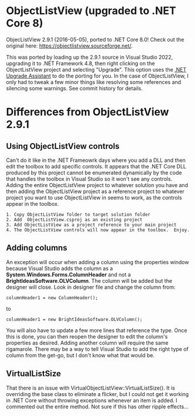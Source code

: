 # ObjectListView (upgraded to .NET Core 8)
ObjecListView 2.9.1 (2016-05-05), ported to .NET Core 8.0!  Check out the original here: https://objectlistview.sourceforge.net/.

This was ported by loading up the 2.9.1 source in Visual Studio 2022, upgrading it to .NET Framework 4.8, then right clicking on the ObjectListView project and selecting "Upgrade".  This option uses the [.NET Upgrade Assistant](https://marketplace.visualstudio.com/items?itemName=ms-dotnettools.upgradeassistant) to do the porting for you.  In the case of ObjectListView, I only had to tweak a few minor things like resolving some references and silencing some warnings.  See commit history for details.

# Differences from ObjectListView 2.9.1

## Using ObjectListView controls
Can't do it like in the .NET Frameowrk days where you add a DLL and then edit the toolbox to add specific controls.  It appears that the .NET Core DLL produced by this project cannot be enumerated dynamically by the code that handles the toolbox in Visual Studio so it won't see any controls.  Adding the entire ObjectListView project to whatever solution you have and then adding the ObjectListView project as a reference project to whatever project you want to use ObjectListView in seems to work, as the controls appear in the toolbox.
	
	1. Copy ObjectListView folder to target solution folder
	2. Add  ObjectListView.csproj as an existing project
	3. Add ObjectListView as a project reference to your main project
	4. The ObjectListView controls will now appear in the toolbox.  Enjoy.

## Adding columns
An exception will occur when adding a column using the properties window because Visual Studio adds the column as a **System.Windows.Forms.ColumnHeader** and not a **BrightIdeasSoftware.OLVColumn**.  The column will be added but the designer will close.  Look in designer file and change the column from:

    columnHeader1 = new ColumnHeader();

to 

    columnHeader1 = new BrightIdeasSoftware.OLVColumn();

You will also have to update a few more lines that reference the type.  Once this is done, you can then reopen the designer to edit the column's properties as desired.  Adding another column will require the same rigamarole.  There may be a way to tell Visual Studio to add the right type of column from the get-go, but I don't know what that would be.

## VirtualListSize

That there is an issue with VirtualObjectListView::VirtualListSize().  It is overriding the base class to eliminate a flicker, but I could not get it working in .NET Core without throwing exceptions whenever an item is added.  I commented out the entire method.  Not sure if this has other ripple effects...
